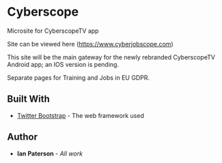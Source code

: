 # Cyberscope

Microsite for CyberscopeTV app

Site can be viewed here (https://www.cyberjobscope.com)

This site will be the main gateway for the newly rebranded CyberscopeTV Android app; an IOS version is pending.

Separate pages for Training and Jobs in EU GDPR.

## Built With

* [Twitter Bootstrap](https://getbootstrap.com/) - The web framework used

## Author

* **Ian Paterson** - *All work*
